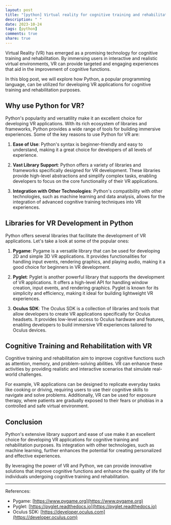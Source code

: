 ```yaml
---
layout: post
title: "[python] Virtual reality for cognitive training and rehabilitation with Python"
description: " "
date: 2023-10-24
tags: [python]
comments: true
share: true
---
```


Virtual Reality (VR) has emerged as a promising technology for cognitive training and rehabilitation. By immersing users in interactive and realistic virtual environments, VR can provide targeted and engaging experiences that aid in the improvement of cognitive functions.

In this blog post, we will explore how Python, a popular programming language, can be utilized for developing VR applications for cognitive training and rehabilitation purposes.

## Why use Python for VR?

Python's popularity and versatility make it an excellent choice for developing VR applications. With its rich ecosystem of libraries and frameworks, Python provides a wide range of tools for building immersive experiences. Some of the key reasons to use Python for VR are:

1. **Ease of Use**: Python's syntax is beginner-friendly and easy to understand, making it a great choice for developers of all levels of experience.

2. **Vast Library Support**: Python offers a variety of libraries and frameworks specifically designed for VR development. These libraries provide high-level abstractions and simplify complex tasks, enabling developers to focus on the core functionality of their VR applications.

3. **Integration with Other Technologies**: Python's compatibility with other technologies, such as machine learning and data analysis, allows for the integration of advanced cognitive training techniques into VR experiences.

## Libraries for VR Development in Python

Python offers several libraries that facilitate the development of VR applications. Let's take a look at some of the popular ones:

1. **Pygame**: Pygame is a versatile library that can be used for developing 2D and simple 3D VR applications. It provides functionalities for handling input events, rendering graphics, and playing audio, making it a good choice for beginners in VR development.

2. **Pyglet**: Pyglet is another powerful library that supports the development of VR applications. It offers a high-level API for handling window creation, input events, and rendering graphics. Pyglet is known for its simplicity and efficiency, making it ideal for building lightweight VR experiences.

3. **Oculus SDK**: The Oculus SDK is a collection of libraries and tools that allow developers to create VR applications specifically for Oculus headsets. It provides low-level access to Oculus hardware and features, enabling developers to build immersive VR experiences tailored to Oculus devices.

## Cognitive Training and Rehabilitation with VR

Cognitive training and rehabilitation aim to improve cognitive functions such as attention, memory, and problem-solving abilities. VR can enhance these activities by providing realistic and interactive scenarios that simulate real-world challenges.

For example, VR applications can be designed to replicate everyday tasks like cooking or driving, requiring users to use their cognitive skills to navigate and solve problems. Additionally, VR can be used for exposure therapy, where patients are gradually exposed to their fears or phobias in a controlled and safe virtual environment.

## Conclusion

Python's extensive library support and ease of use make it an excellent choice for developing VR applications for cognitive training and rehabilitation purposes. Its integration with other technologies, such as machine learning, further enhances the potential for creating personalized and effective experiences.

By leveraging the power of VR and Python, we can provide innovative solutions that improve cognitive functions and enhance the quality of life for individuals undergoing cognitive training and rehabilitation.

---

References:
- Pygame: [https://www.pygame.org](https://www.pygame.org)
- Pyglet: [https://pyglet.readthedocs.io](https://pyglet.readthedocs.io)
- Oculus SDK: [https://developer.oculus.com](https://developer.oculus.com)
